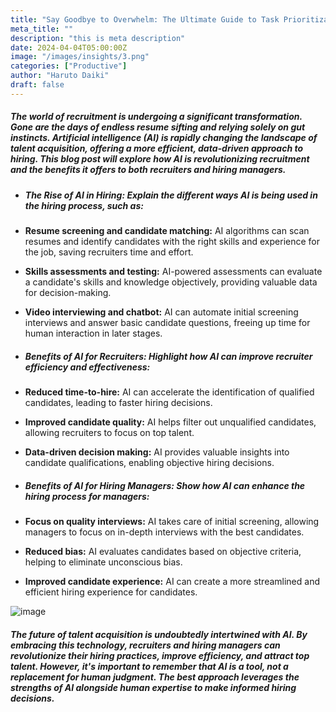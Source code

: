```yaml
---
title: "Say Goodbye to Overwhelm: The Ultimate Guide to Task Prioritization"
meta_title: ""
description: "this is meta description"
date: 2024-04-04T05:00:00Z
image: "/images/insights/3.png"
categories: ["Productive"]
author: "Haruto Daiki"
draft: false
---
```


##### The world of recruitment is undergoing a significant transformation. Gone are the days of endless resume sifting and relying solely on gut instincts. Artificial intelligence (AI) is rapidly changing the landscape of talent acquisition, offering a more efficient, data-driven approach to hiring. This blog post will explore how AI is revolutionizing recruitment and the benefits it offers to both recruiters and hiring managers.

- ##### The Rise of AI in Hiring: Explain the different ways AI is being used in the hiring process, such as:

- **Resume screening and candidate matching:** AI algorithms can scan resumes and identify candidates with the right skills and experience for the job, saving recruiters time and effort.

- **Skills assessments and testing:** AI-powered assessments can evaluate a candidate's skills and knowledge objectively, providing valuable data for decision-making.

- **Video interviewing and chatbot:** AI can automate initial screening interviews and answer basic candidate questions, freeing up time for human interaction in later stages.

- ##### Benefits of AI for Recruiters: Highlight how AI can improve recruiter efficiency and effectiveness:

- **Reduced time-to-hire:** AI can accelerate the identification of qualified candidates, leading to faster hiring decisions.

- **Improved candidate quality:** AI helps filter out unqualified candidates, allowing recruiters to focus on top talent.

- **Data-driven decision making:** AI provides valuable insights into candidate qualifications, enabling objective hiring decisions.

- ##### Benefits of AI for Hiring Managers: Show how AI can enhance the hiring process for managers:

- **Focus on quality interviews:** AI takes care of initial screening, allowing managers to focus on in-depth interviews with the best candidates.

- **Reduced bias:** AI evaluates candidates based on objective criteria, helping to eliminate unconscious bias.

- **Improved candidate experience:** AI can create a more streamlined and efficient hiring experience for candidates.

![image](/images/insights/9.png)

##### The future of talent acquisition is undoubtedly intertwined with AI. By embracing this technology, recruiters and hiring managers can revolutionize their hiring practices, improve efficiency, and attract top talent. However, it's important to remember that AI is a tool, not a replacement for human judgment. The best approach leverages the strengths of AI alongside human expertise to make informed hiring decisions.
